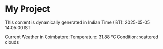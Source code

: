 # My Project

This content is dynamically generated in Indian Time (IST): 2025-05-05 14:05:00 IST


Current Weather in Coimbatore:
Temperature: 31.88 °C
Condition: scattered clouds
